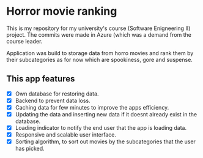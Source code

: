 # Horror movie ranking

This is my repository for my university's course (Software Enigneering II) project.
The commits were made in Azure (which was a demand from the course leader.

Application was build to storage data from horro movies and rank them by their subcategories as for now which are spookiness, gore and suspense.

## This app features
- [x] Own database for restoring data.
- [x] Backend to prevent data loss.
- [x] Caching data for few minutes to improve the apps efficiency.
- [x] Updating the data and inserting new data if it doesnt already exist in the database.
- [x] Loading indicator to notify the end user that the app is loading data.
- [x] Responsive and scalable user interface.
- [x] Sorting algorithm, to sort out movies by the subcategories that the user has picked.

